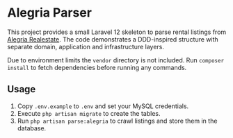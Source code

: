 # Alegria Parser

This project provides a small Laravel 12 skeleton to parse rental listings from [Alegria Realestate](https://alegria-realestate.com/ru/long-term). The code demonstrates a DDD-inspired structure with separate domain, application and infrastructure layers.

Due to environment limits the `vendor` directory is not included. Run `composer install` to fetch dependencies before running any commands.

## Usage

1. Copy `.env.example` to `.env` and set your MySQL credentials.
2. Execute `php artisan migrate` to create the tables.
3. Run `php artisan parse:alegria` to crawl listings and store them in the database.


